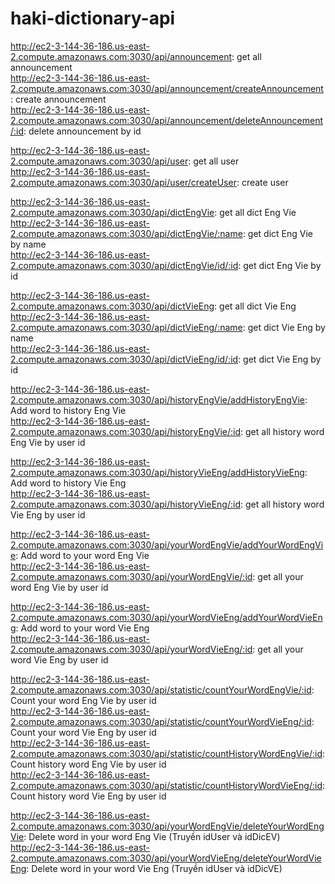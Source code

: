 # haki-dictionary-api

http://ec2-3-144-36-186.us-east-2.compute.amazonaws.com:3030/api/announcement: get all announcement  
http://ec2-3-144-36-186.us-east-2.compute.amazonaws.com:3030/api/announcement/createAnnouncement: create announcement  
http://ec2-3-144-36-186.us-east-2.compute.amazonaws.com:3030/api/announcement/deleteAnnouncement/:id: delete announcement by id  

http://ec2-3-144-36-186.us-east-2.compute.amazonaws.com:3030/api/user: get all user  
http://ec2-3-144-36-186.us-east-2.compute.amazonaws.com:3030/api/user/createUser: create user  

  
http://ec2-3-144-36-186.us-east-2.compute.amazonaws.com:3030/api/dictEngVie: get all dict Eng Vie  
http://ec2-3-144-36-186.us-east-2.compute.amazonaws.com:3030/api/dictEngVie/:name: get dict Eng Vie by name  
http://ec2-3-144-36-186.us-east-2.compute.amazonaws.com:3030/api/dictEngVie/id/:id: get dict Eng Vie by id  

http://ec2-3-144-36-186.us-east-2.compute.amazonaws.com:3030/api/dictVieEng: get all dict Vie Eng  
http://ec2-3-144-36-186.us-east-2.compute.amazonaws.com:3030/api/dictVieEng/:name: get dict Vie Eng by name  
http://ec2-3-144-36-186.us-east-2.compute.amazonaws.com:3030/api/dictVieEng/id/:id: get dict Vie Eng by id  

http://ec2-3-144-36-186.us-east-2.compute.amazonaws.com:3030/api/historyEngVie/addHistoryEngVie: Add word to history Eng Vie  
http://ec2-3-144-36-186.us-east-2.compute.amazonaws.com:3030/api/historyEngVie/:id: get all history word Eng Vie by user id  

http://ec2-3-144-36-186.us-east-2.compute.amazonaws.com:3030/api/historyVieEng/addHistoryVieEng: Add word to history Vie Eng  
http://ec2-3-144-36-186.us-east-2.compute.amazonaws.com:3030/api/historyVieEng/:id: get all history word Vie Eng by user id   

http://ec2-3-144-36-186.us-east-2.compute.amazonaws.com:3030/api/yourWordEngVie/addYourWordEngVie: Add word to your word Eng Vie  
http://ec2-3-144-36-186.us-east-2.compute.amazonaws.com:3030/api/yourWordEngVie/:id: get all your word Eng Vie by user id  

http://ec2-3-144-36-186.us-east-2.compute.amazonaws.com:3030/api/yourWordVieEng/addYourWordVieEng: Add word to your word Vie Eng  
http://ec2-3-144-36-186.us-east-2.compute.amazonaws.com:3030/api/yourWordVieEng/:id: get all your word Vie Eng by user id

http://ec2-3-144-36-186.us-east-2.compute.amazonaws.com:3030/api/statistic/countYourWordEngVie/:id: Count your word Eng Vie by user id  
http://ec2-3-144-36-186.us-east-2.compute.amazonaws.com:3030/api/statistic/countYourWordVieEng/:id: Count your word Vie Eng by user id  
http://ec2-3-144-36-186.us-east-2.compute.amazonaws.com:3030/api/statistic/countHistoryWordEngVie/:id: Count history word Eng Vie by user id  
http://ec2-3-144-36-186.us-east-2.compute.amazonaws.com:3030/api/statistic/countHistoryWordVieEng/:id: Count history word Vie Eng by user id  

http://ec2-3-144-36-186.us-east-2.compute.amazonaws.com:3030/api/yourWordEngVie/deleteYourWordEngVie: Delete word in your word Eng Vie (Truyền idUser và idDicEV)
http://ec2-3-144-36-186.us-east-2.compute.amazonaws.com:3030/api/yourWordVieEng/deleteYourWordVieEng: Delete word in your word Vie Eng (Truyền idUser và idDicVE)
